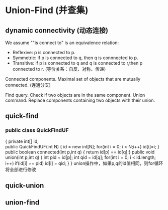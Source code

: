 # Union-Find (并查集)

## dynamic connectivity (动态连接)
  We assume ""is connect to" is an equivalence relation:
  - Reflexive: p is connected to p.
  - Symmetric: if p is connected to q, then q is connnected to p.
  - Transitive: if p is connected to q and q is connected to r,then p connected to r.
  (等价关系：自反、对称、传递)
  
  Connected components.  Maximal set of objects that are mutually connected.
  (连通分支)

  Find query.  Check if two objects are in the same component.
  Union command.  Replace components containing two objects with their union.


## quick-find
### public class QuickFindUF
{
  private int[] id;  
  public QuickFindUF(int N)
  {
    id = new int[N];
    for(int i = 0; i < N;i++)
      id[i]=i;
  }
  public boolean connected(int p,int q)
  { return id[p] == id[q];}
  public void union(int p,int q)
  {
    int pid = id[p];
    int qid = id[q];
    for(int i = 0; i < id.length; i++)
      if(id[i] == pid) id[i] = qid;
  }
}
union操作中，如果p,q的id值相同，则for循环将全部进行修改
## quick-union

## union-find
